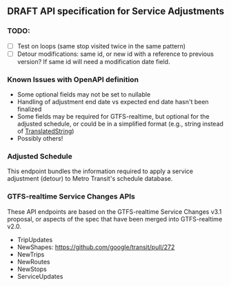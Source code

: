## DRAFT API specification for Service Adjustments

### TODO:

- [ ] Test on loops (same stop visited twice in the same pattern)
- [ ] Detour modifications: same id, or new id with a reference to previous version? If same id will need a modification date field.

### Known Issues with OpenAPI definition

- Some optional fields may not be set to nullable
- Handling of adjustment end date vs expected end date hasn't been finalized
- Some fields may be required for GTFS-realtime, but optional for the adjusted schedule, or could be in a simplified format (e.g., string instead of [TranslatedString](https://gtfs.org/reference/realtime/v2/#message-translatedstring))
- Possibly others!


### Adjusted Schedule
This endpoint bundles the information required to apply a service adjustment (detour) to Metro Transit's schedule database.

### GTFS-realtime Service Changes APIs
These API endpoints are based on the GTFS-realtime Service Changes v3.1 proposal, or aspects of the spec that have been merged into GTFS-realtime v2.0.

- TripUpdates
- NewShapes: https://github.com/google/transit/pull/272
- NewTrips
- NewRoutes
- NewStops
- ServiceUpdates
